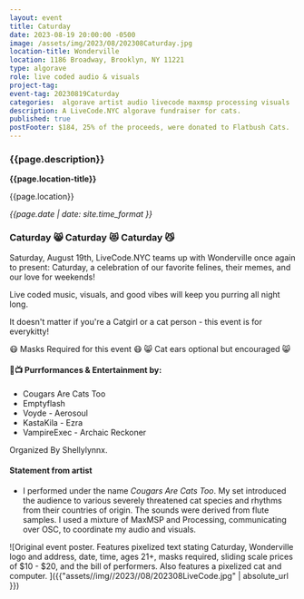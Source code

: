 ```yaml
---
layout: event
title: Caturday
date: 2023-08-19 20:00:00 -0500
image: /assets/img/2023/08/202308Caturday.jpg
location-title: Wonderville
location: 1186 Broadway, Brooklyn, NY 11221
type: algorave
role: live coded audio & visuals
project-tag:
event-tag: 20230819Caturday
categories:  algorave artist audio livecode maxmsp processing visuals
description: A LiveCode.NYC algorave fundraiser for cats.
published: true
postFooter: $184, 25% of the proceeds, were donated to Flatbush Cats.
---
```

### {{page.description}}

**{{page.location-title}}**

{{page.location}}

*{{page.date | date: site.time_format }}*

### Caturday 😸 Caturday 😻 Caturday 😼

Saturday, August 19th, LiveCode.NYC teams up with Wonderville once again to present: Caturday, a celebration of our favorite felines, their memes, and our love for weekends!

Live coded music, visuals, and good vibes will keep you purring all night long.

It doesn't matter if you're a Catgirl or a cat person - this event is for everykitty!

😷 Masks Required for this event 😷
😸 Cat ears optional but encouraged 😸

#### 🎵📺 Purrformances & Entertainment by:

- Cougars Are Cats Too
- Emptyflash
- Voyde - Aerosoul
- KastaKila - Ezra
- VampireExec - Archaic Reckoner

Organized By Shellylynnx.

#### Statement from artist
- I performed under the name *Cougars Are Cats Too*.
My set introduced the audience to various severely threatened cat species and rhythms from their countries of origin. The sounds were derived from flute samples.  I used a mixture of MaxMSP and Processing, communicating over OSC, to coordinate my audio and visuals.

![Original event poster. Features pixelized text stating Caturday, Wonderville logo and address, date, time, ages 21+, masks required, sliding scale prices of $10 - $20, and the bill of performers. Also features a pixelized cat and computer. ]({{"assets//img//2023//08/202308LiveCode.jpg" | absolute_url }})

